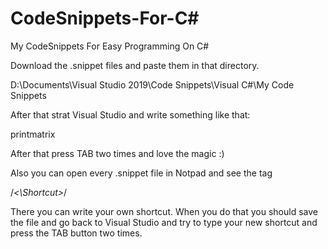 # CodeSnippets-For-C#
My CodeSnippets For Easy Programming On C#

Download the .snippet files and paste them in that directory.

D:\Documents\Visual Studio 2019\Code Snippets\Visual C#\My Code Snippets

After that strat Visual Studio and write something like that:
 
printmatrix

After that press TAB two times and love the magic :)

Also you can open every .snippet file in Notpad and see the tag

/*<Shortcut><\Shortcut>*/

There you can write your own shortcut.
When you do that you should save the file and go back to Visual Studio and try to type your new shortcut and press the TAB button two times.